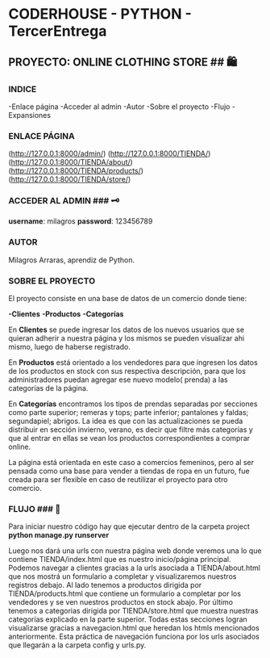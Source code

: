 # CODERHOUSE - PYTHON - TercerEntrega #

## PROYECTO: ONLINE CLOTHING STORE ## :shopping:

### INDICE ###
-Enlace página
-Acceder al admin
-Autor
-Sobre el proyecto
-Flujo
-Expansiones

### ENLACE PÁGINA ###

(http://127.0.0.1:8000/admin/)
(http://127.0.0.1:8000/TIENDA/)
(http://127.0.0.1:8000/TIENDA/about/)
(http://127.0.0.1:8000/TIENDA/products/)
(http://127.0.0.1:8000/TIENDA/store/)


### ACCEDER AL ADMIN ### :old_key:

**username**: milagros
**password**: 123456789

### AUTOR ###

Milagros Arraras, aprendiz de Python.


### SOBRE EL PROYECTO ###

El proyecto consiste en una base de datos de un comercio donde tiene:

**-Clientes**
**-Productos**
**-Categorías**

En **Clientes** se puede ingresar los datos de los nuevos usuarios que se quieran adherir a nuestra página y los mismos se pueden visualizar ahi mismo, luego de haberse registrado.

En **Productos** está orientado a los vendedores para que ingresen los datos de los productos en stock con sus respectiva descripción, para que los administradores puedan agregar ese nuevo modelo( prenda) a las categorías de la página.

En **Categorías** encontramos los tipos de prendas separadas por secciones como parte superior; remeras y tops; parte inferior; pantalones y faldas; segundapiel; abrigos. La idea es que con las actualizaciones se pueda distribuir en sección invierno, verano, es decir que filtre más categorías y que al entrar en ellas se vean los productos correspondientes a comprar online.


La página está orientada en este caso a comercios femeninos, pero al ser pensada como una base para vender a tiendas de ropa en un futuro, fue creada para ser flexible en caso de reutilizar el proyecto para otro comercio. 



### FLUJO ### :triangular_flag_on_post:

Para iniciar nuestro código hay que ejecutar dentro de la carpeta project **python manage.py runserver**

Luego nos dará una urls con nuestra página web donde veremos una lo que contiene TIENDA/index.html que es nuestro inicio/página principal. Podemos navegar a clientes gracias a la urls asociada a TIENDA/about.html que nos mostrá un formulario a completar y visualizaremos nuestros registros debajo. Al lado tenemos a productos dirigida por TIENDA/products.html que contiene un formulario a completar por los vendedores y se ven nuestros productos en stock abajo. Por último tenemos a categorias dirigida por TIENDA/store.html que muestra nuestras categorías explicado en la parte superior. Todas estas secciones logran visualizarse gracias a navegacion.html que heredan los htmls mencionados anteriormente. Esta práctica de navegación funciona por los urls asociados que llegarán a la carpeta config y urls.py.









